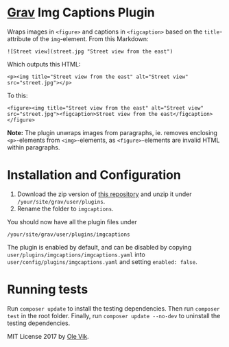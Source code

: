 # [Grav](http://getgrav.org/) Img Captions Plugin

Wraps images in `<figure>` and captions in `<figcaption>` based on the `title`-attribute of the `img`-element. From this Markdown:

	![Street view](street.jpg "Street view from the east")

Which outputs this HTML:

	<p><img title="Street view from the east" alt="Street view" src="street.jpg"></p>

To this:

	<figure><img title="Street view from the east" alt="Street view" src="street.jpg"><figcaption>Street view from the east</figcaption></figure>

**Note:** The plugin unwraps images from paragraphs, ie. removes enclosing `<p>`-elements from `<img>`-elements, as `<figure>`-elements are invalid HTML within paragraphs.

# Installation and Configuration

1. Download the zip version of [this repository](https://github.com/OleVik/grav-plugin-imgcaptions) and unzip it under `/your/site/grav/user/plugins`.
2. Rename the folder to `imgcaptions`.

You should now have all the plugin files under

    /your/site/grav/user/plugins/imgcaptions

The plugin is enabled by default, and can be disabled by copying `user/plugins/imgcaptions/imgcaptions.yaml` into `user/config/plugins/imgcaptions.yaml` and setting `enabled: false`.

# Running tests

Run `composer update` to install the testing dependencies. Then run `composer test` in the root folder. Finally, run `composer update --no-dev` to uninstall the testing dependencies.

MIT License 2017 by [Ole Vik](http://github.com/olevik).